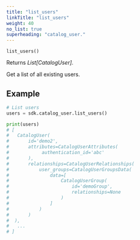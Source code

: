 ```yaml
---
title: "list_users"
linkTitle: "list_users"
weight: 40
no_list: true
superheading: "catalog_user."
---
```


<!-- TODO -->

``list_users()``

Returns *List[CatalogUser]*.

Get a list of all existing users.

## Example


```python
# List users
users = sdk.catalog_user.list_users()

print(users)
# [
#   CatalogUser(
#       id='demo2',
#       attributes=CatalogUserAttributes(
#            authentication_id='abc'
#       ),
#       relationships=CatalogUserRelationships(
#           user_groups=CatalogUserGroupsData(
#               data=[
#                   CatalogUserGroup(
#                       id='demoGroup',
#                       relationships=None
#                   )
#               ]
#           )
#       )
#  ),
#   ...
# ]
```
